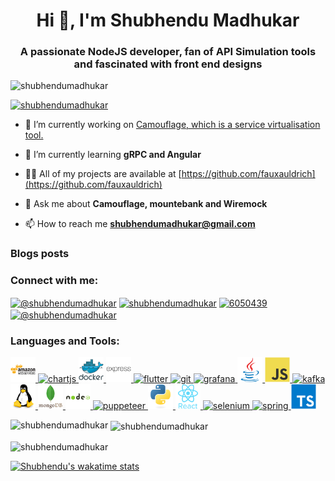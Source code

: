 <h1 align="center">Hi 👋, I'm Shubhendu Madhukar</h1>
<h3 align="center">A passionate NodeJS developer, fan of API Simulation tools and fascinated with front end designs</h3>

<p align="left"> <img src="https://komarev.com/ghpvc/?username=shubhendumadhukar&label=Profile%20views&color=0e75b6&style=flat" alt="shubhendumadhukar" /> </p>

<p align="left"> <a href="https://github.com/ryo-ma/github-profile-trophy"><img src="https://github-profile-trophy.vercel.app/?username=shubhendumadhukar" alt="shubhendumadhukar" /></a> </p>

- 🔭 I’m currently working on [Camouflage, which is a service virtualisation tool.](https://github.com/fauxauldrich/camouflage)

- 🌱 I’m currently learning **gRPC and Angular**

- 👨‍💻 All of my projects are available at [https://github.com/fauxauldrich](https://github.com/fauxauldrich)

- 💬 Ask me about **Camouflage, mountebank and Wiremock**

- 📫 How to reach me **shubhendumadhukar@gmail.com**

### Blogs posts
<!-- BLOG-POST-LIST:START -->
<!-- BLOG-POST-LIST:END -->

<h3 align="left">Connect with me:</h3>
<p align="left">
<a href="https://dev.to/@shubhendumadhukar" target="blank"><img align="center" src="https://cdn.jsdelivr.net/npm/simple-icons@3.0.1/icons/dev-dot-to.svg" alt="@shubhendumadhukar" height="30" width="40" /></a>
<a href="https://linkedin.com/in/shubhendu-madhukar" target="blank"><img align="center" src="https://media-exp1.licdn.com/dms/image/C5603AQENSRAllpcDtQ/profile-displayphoto-shrink_400_400/0/1610257133503?e=1626307200&v=beta&t=DDDCwPfjylnmt3iX65m3-pZdjqRjlIHE1XeOtjAcYhY" alt="shubhendumadhukar" height="30" width="40" /></a>
<a href="https://stackoverflow.com/users/6050439/shubhendu-madhukar" target="blank"><img align="center" src="https://stackoverflow.design/assets/img/logos/so/logo-stackoverflow.svg" alt="6050439" height="30" width="40" /></a>
<a href="https://medium.com/@shubhendumadhukar" target="blank"><img align="center" src="https://miro.medium.com/fit/c/262/262/0*FVlQxzLHG6ctdPj8.jpg" alt="@shubhendumadhukar" height="30" width="40" /></a>
</p>

<h3 align="left">Languages and Tools:</h3>
<p align="left"> <a href="https://aws.amazon.com" target="_blank"> <img src="https://raw.githubusercontent.com/devicons/devicon/master/icons/amazonwebservices/amazonwebservices-original-wordmark.svg" alt="aws" width="40" height="40"/> </a> <a href="https://www.chartjs.org" target="_blank"> <img src="https://www.chartjs.org/media/logo-title.svg" alt="chartjs" width="40" height="40"/> </a> <a href="https://www.docker.com/" target="_blank"> <img src="https://raw.githubusercontent.com/devicons/devicon/master/icons/docker/docker-original-wordmark.svg" alt="docker" width="40" height="40"/> </a> <a href="https://expressjs.com" target="_blank"> <img src="https://raw.githubusercontent.com/devicons/devicon/master/icons/express/express-original-wordmark.svg" alt="express" width="40" height="40"/> </a> <a href="https://flutter.dev" target="_blank"> <img src="https://www.vectorlogo.zone/logos/flutterio/flutterio-icon.svg" alt="flutter" width="40" height="40"/> </a> <a href="https://git-scm.com/" target="_blank"> <img src="https://www.vectorlogo.zone/logos/git-scm/git-scm-icon.svg" alt="git" width="40" height="40"/> </a> <a href="https://grafana.com" target="_blank"> <img src="https://www.vectorlogo.zone/logos/grafana/grafana-icon.svg" alt="grafana" width="40" height="40"/> </a> <a href="https://www.java.com" target="_blank"> <img src="https://raw.githubusercontent.com/devicons/devicon/master/icons/java/java-original.svg" alt="java" width="40" height="40"/> </a> <a href="https://developer.mozilla.org/en-US/docs/Web/JavaScript" target="_blank"> <img src="https://raw.githubusercontent.com/devicons/devicon/master/icons/javascript/javascript-original.svg" alt="javascript" width="40" height="40"/> </a> <a href="https://kafka.apache.org/" target="_blank"> <img src="https://www.vectorlogo.zone/logos/apache_kafka/apache_kafka-icon.svg" alt="kafka" width="40" height="40"/> </a> <a href="https://www.linux.org/" target="_blank"> <img src="https://raw.githubusercontent.com/devicons/devicon/master/icons/linux/linux-original.svg" alt="linux" width="40" height="40"/> </a> <a href="https://www.mongodb.com/" target="_blank"> <img src="https://raw.githubusercontent.com/devicons/devicon/master/icons/mongodb/mongodb-original-wordmark.svg" alt="mongodb" width="40" height="40"/> </a> <a href="https://nodejs.org" target="_blank"> <img src="https://raw.githubusercontent.com/devicons/devicon/master/icons/nodejs/nodejs-original-wordmark.svg" alt="nodejs" width="40" height="40"/> </a> <a href="https://github.com/puppeteer/puppeteer" target="_blank"> <img src="https://www.vectorlogo.zone/logos/pptrdev/pptrdev-official.svg" alt="puppeteer" width="40" height="40"/> </a> <a href="https://www.python.org" target="_blank"> <img src="https://raw.githubusercontent.com/devicons/devicon/master/icons/python/python-original.svg" alt="python" width="40" height="40"/> </a> <a href="https://reactjs.org/" target="_blank"> <img src="https://raw.githubusercontent.com/devicons/devicon/master/icons/react/react-original-wordmark.svg" alt="react" width="40" height="40"/> </a> <a href="https://www.selenium.dev" target="_blank"> <img src="https://raw.githubusercontent.com/detain/svg-logos/780f25886640cef088af994181646db2f6b1a3f8/svg/selenium-logo.svg" alt="selenium" width="40" height="40"/> </a> <a href="https://spring.io/" target="_blank"> <img src="https://www.vectorlogo.zone/logos/springio/springio-icon.svg" alt="spring" width="40" height="40"/> </a> <a href="https://www.typescriptlang.org/" target="_blank"> <img src="https://raw.githubusercontent.com/devicons/devicon/master/icons/typescript/typescript-original.svg" alt="typescript" width="40" height="40"/> </a> </p>

<p><img align="left" src="https://github-readme-stats.vercel.app/api/top-langs?username=shubhendumadhukar&show_icons=true&locale=en&layout=compact" alt="shubhendumadhukar" /></p>

<p>&nbsp;<img align="center" src="https://github-readme-stats.vercel.app/api?username=shubhendumadhukar&show_icons=true&locale=en" alt="shubhendumadhukar" /></p>

<p><img align="center" src="https://github-readme-streak-stats.herokuapp.com/?user=shubhendumadhukar&" alt="shubhendumadhukar" /></p>

[![Shubhendu's wakatime stats](https://github-readme-stats.vercel.app/api/wakatime?username=shubhendumadhukar)](https://github.com/fauxauldrich/camouflage)
